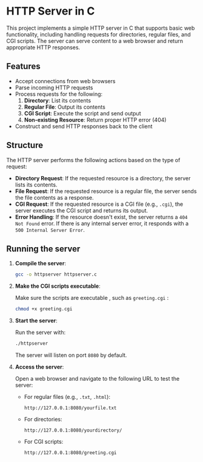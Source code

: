 # HTTP Server in C

This project implements a simple HTTP server in C that supports basic web functionality, including handling requests for directories, regular files, and CGI scripts. The server can serve content to a web browser and return appropriate HTTP responses.

## Features

- Accept connections from web browsers
- Parse incoming HTTP requests
- Process requests for the following:
  1. **Directory**: List its contents
  2. **Regular File**: Output its contents
  3. **CGI Script**: Execute the script and send output
  4. **Non-existing Resource**: Return proper HTTP error (404)
- Construct and send HTTP responses back to the client

## Structure

The HTTP server performs the following actions based on the type of request:

- **Directory Request**: If the requested resource is a directory, the server lists its contents.
- **File Request**: If the requested resource is a regular file, the server sends the file contents as a response.
- **CGI Request**: If the requested resource is a CGI file (e.g., `.cgi`), the server executes the CGI script and returns its output.
- **Error Handling**: If the resource doesn't exist, the server returns a `404 Not Found` error. If there is any internal server error, it responds with a `500 Internal Server Error`.


## Running the server

1. **Compile the server**:

    ```bash
    gcc -o httpserver httpserver.c
    ```

2. **Make the CGI scripts executable**:

    Make sure the scripts are executable , such as `greeting.cgi` :

    ```bash
    chmod +x greeting.cgi
    ```

3. **Start the server**:

    Run the server with:

    ```bash
    ./httpserver
    ```

    The server will listen on port `8080` by default.

4. **Access the server**:

    Open a web browser and navigate to the following URL to test the server:

    - For regular files (e.g., `.txt`, `.html`):
      ```
      http://127.0.0.1:8080/yourfile.txt
      ```
    - For directories:
      ```
      http://127.0.0.1:8080/yourdirectory/
      ```
    - For CGI scripts:
      ```
      http://127.0.0.1:8080/greeting.cgi
      ```


